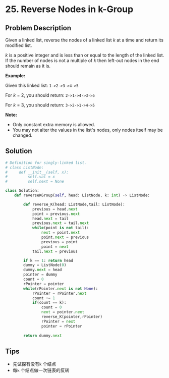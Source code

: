 # 25. Reverse Nodes in k-Group



## Problem Description

Given a linked list, reverse the nodes of a linked list *k* at a time and return its modified list.

*k* is a positive integer and is less than or equal to the length of the linked list. If the number of nodes is not a multiple of *k* then left-out nodes in the end should remain as it is.



**Example:**

Given this linked list: `1->2->3->4->5`

For *k* = 2, you should return: `2->1->4->3->5`

For *k* = 3, you should return: `3->2->1->4->5`

**Note:**

- Only constant extra memory is allowed.
- You may not alter the values in the list's nodes, only nodes itself may be changed.



## Solution



```python
# Definition for singly-linked list.
# class ListNode:
#     def __init__(self, x):
#         self.val = x
#         self.next = None

class Solution:
    def reverseKGroup(self, head: ListNode, k: int) -> ListNode:

        def reverse_K(head: ListNode,tail: ListNode):
            previous = head.next
            point = previous.next
            head.next = tail
            previous.next = tail.next
            while(point is not tail):
                next = point.next
                point.next = previous
                previous = point
                point = next
            tail.next = previous

        if k == 1: return head
        dummy = ListNode(0)
        dummy.next = head
        pointer = dummy
        count = 0
        rPointer = pointer
        while(rPointer.next is not None):
            rPointer = rPointer.next
            count += 1
            if(count == k):
                count = 0
                next = pointer.next
                reverse_K(pointer,rPointer)
                rPointer = next
                pointer = rPointer
        
        return dummy.next
```





## Tips

- 先试探有没有`k` 个结点
- 每`k` 个结点做一次链表的反转

